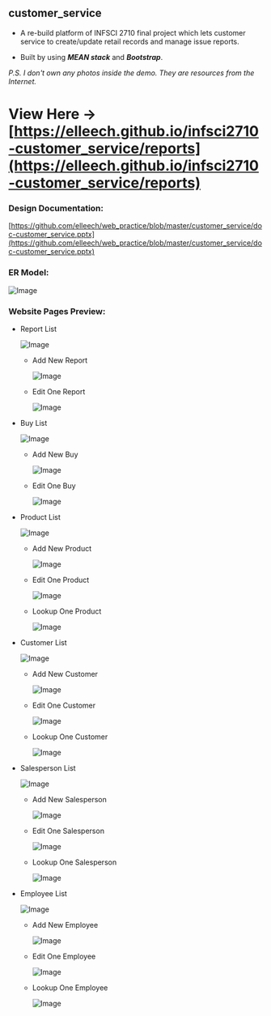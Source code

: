 ## customer_service

- A re-build platform of INFSCI 2710 final project which lets customer service to create/update retail records and manage issue reports.

- Built by using **_MEAN stack_** and **_Bootstrap_**.

_P.S. I don't own any photos inside the demo. They are resources from the Internet._

# View Here -> [https://elleech.github.io/infsci2710-customer_service/reports](https://elleech.github.io/infsci2710-customer_service/reports)

### Design Documentation:

[https://github.com/elleech/web_practice/blob/master/customer_service/doc-customer_service.pptx](https://github.com/elleech/web_practice/blob/master/customer_service/doc-customer_service.pptx)

### ER Model:

![Image](_images/infsci2710-customer_service-00_ermodel.png)

### Website Pages Preview:

- Report List

  ![Image](_images/infsci2710-customer_service-01_reports.png)

  - Add New Report

    ![Image](_images/infsci2710-customer_service-01a_add.png)

  - Edit One Report

    ![Image](_images/infsci2710-customer_service-01b_edit.png)

- Buy List

  ![Image](_images/infsci2710-customer_service-02_buys.png)

  - Add New Buy

    ![Image](_images/infsci2710-customer_service-02a_add.png)

  - Edit One Buy

    ![Image](_images/infsci2710-customer_service-02b_edit.png)

- Product List

  ![Image](_images/infsci2710-customer_service-03_products.png)

  - Add New Product

    ![Image](_images/infsci2710-customer_service-03a_add.png)

  - Edit One Product

    ![Image](_images/infsci2710-customer_service-03b_edit.png)

  - Lookup One Product

    ![Image](_images/infsci2710-customer_service-03c_lookup.png)

- Customer List

  ![Image](_images/infsci2710-customer_service-04_customers.png)

  - Add New Customer

    ![Image](_images/infsci2710-customer_service-04a_add.png)

  - Edit One Customer

    ![Image](_images/infsci2710-customer_service-04b_edit.png)

  - Lookup One Customer

    ![Image](_images/infsci2710-customer_service-04c_lookup.png)

- Salesperson List

  ![Image](_images/infsci2710-customer_service-05_salespeople.png)

  - Add New Salesperson

    ![Image](_images/infsci2710-customer_service-05a_add.png)

  - Edit One Salesperson

    ![Image](_images/infsci2710-customer_service-05b_edit.png)

  - Lookup One Salesperson

    ![Image](_images/infsci2710-customer_service-05c_lookup.png)

- Employee List

  ![Image](_images/infsci2710-customer_service-06_employees.png)

  - Add New Employee

    ![Image](_images/infsci2710-customer_service-06a_add.png)

  - Edit One Employee

    ![Image](_images/infsci2710-customer_service-06b_edit.png)

  - Lookup One Employee

    ![Image](_images/infsci2710-customer_service-06c_lookup.png)
